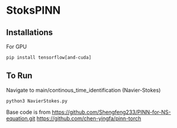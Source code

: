 # StoksPINN

## Installations 
For GPU
```
pip install tensorflow[and-cuda]
```

## To Run
Navigate to main/continous_time_identification (Navier-Stokes)
```
python3 NavierStokes.py
```


Base code is from 
https://github.com/Shengfeng233/PINN-for-NS-equation.git
https://github.com/chen-yingfa/pinn-torch
